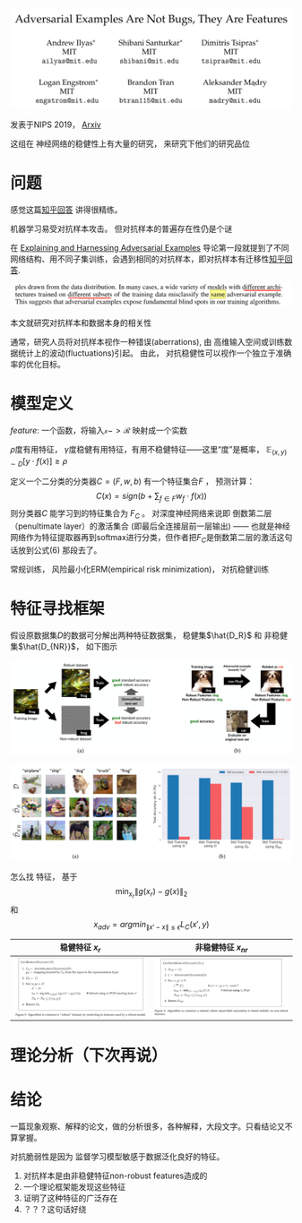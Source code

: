 
![image-20201024112230303](images/image-20201024112230303.png)

发表于NIPS 2019， [Arxiv](http://arxiv.org/abs/1905.02175)

这组在 神经网络的稳健性上有大量的研究， 来研究下他们的研究品位



<div style="page-break-after: always;"></div>

# 问题

感觉这篇[知乎回答][1] 讲得很精练。

机器学习易受对抗样本攻击。 但对抗样本的普遍存在性仍是个谜

在 [Explaining and Harnessing Adversarial Examples](http://arxiv.org/abs/1412.6572) 导论第一段就提到了不同网络结构、用不同子集训练，会遇到相同的对抗样本，即对抗样本有迁移性[知乎回答][1].

![image-20201024134119688](images/image-20201024134119688.png)

本文就研究对抗样本和数据本身的相关性

通常，研究人员将对抗样本视作一种错误(aberrations), 由 高维输入空间或训练数据统计上的波动(fluctuations)引起。  由此， 对抗稳健性可以视作一个独立于准确率的优化目标。



# 模型定义

$feature$: 一个函数，将输入$\mathcal{x}->\mathcal{R}$ 映射成一个实数

$\rho$度有用特征， $\gamma$度稳健有用特征，有用不稳健特征——这里“度”是概率， $\mathbb{E}_{(x, y)\sim D}[y \cdot f(x)] \ge \rho$ 

定义一个二分类的分类器$C=(F, w,b)$ 有一个特征集合$F$ ， 预测计算：
$$
C(x) = sign(b + \sum_{f\in F} w_f \cdot f(x))
$$
则分类器$C$ 能学习到的特征集合为 $F_C$ 。 对深度神经网络来说即 倒数第二层（penultimate layer）的激活集合 (即最后全连接层前一层输出) —— 也就是神经网络作为特征提取器再到softmax进行分类，但作者把$F_C$是倒数第二层的激活这句话放到公式(6) 那段去了。

常规训练， 风险最小化ERM(empirical risk minimization)， 对抗稳健训练



# 特征寻找框架

假设原数据集$D$的数据可分解出两种特征数据集， 稳健集$\hat{D_R}$ 和 非稳健集$\hat{D_{NR}}$， 如下图示

![image-20201024155047495](images/image-20201024155047495.png)

![image-20201024162159702](images/image-20201024162159702.png)

怎么找 特征， 基于
$$
\min_{x_r} \|g(x_r) - g(x)\|_2
$$
和
$$
x_{adv} = argmin_{\|x'-x\| \le\epsilon} L_C(x', y)
$$


| 稳健特征 $x_r$                                               | 非稳健特征 $x_{nr}$                                          |
| ------------------------------------------------------------ | ------------------------------------------------------------ |
| <img src="images/image-20201024161956864.png" alt="image-20201024161956864" style="zoom: 67%;" /> | <img src="images/image-20201024162412546.png" alt="image-20201024162412546" style="zoom:67%;" /> |



<div style="page-break-after: always;"></div>

# 理论分析（下次再说）

<div style="page-break-after: always;"></div>







# 结论

一篇现象观察、解释的论文，做的分析很多，各种解释，大段文字。只看结论又不算掌握。



对抗脆弱性是因为 监督学习模型敏感于数据泛化良好的特征。

1. 对抗样本是由非稳健特征non-robust features造成的
2. 一个理论框架能发现这些特征
3. 证明了这种特征的广泛存在
4. ？？？这句话好绕



[1]: https://www.zhihu.com/question/323836208/answer/1535946502